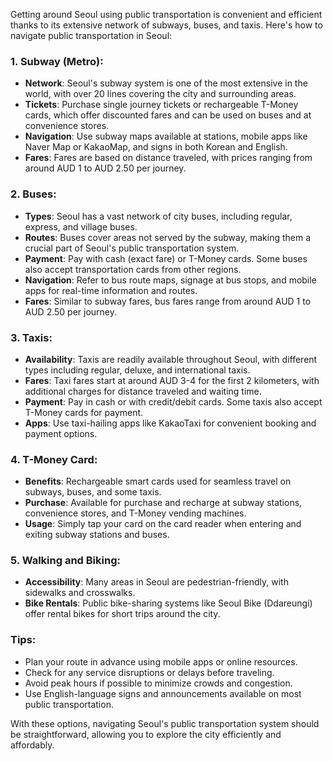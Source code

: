 Getting around Seoul using public transportation is convenient and efficient thanks to its extensive network of subways, buses, and taxis. Here's how to navigate public transportation in Seoul:

### 1. **Subway (Metro)**:
- **Network**: Seoul's subway system is one of the most extensive in the world, with over 20 lines covering the city and surrounding areas.
- **Tickets**: Purchase single journey tickets or rechargeable T-Money cards, which offer discounted fares and can be used on buses and at convenience stores.
- **Navigation**: Use subway maps available at stations, mobile apps like Naver Map or KakaoMap, and signs in both Korean and English.
- **Fares**: Fares are based on distance traveled, with prices ranging from around AUD 1 to AUD 2.50 per journey.

### 2. **Buses**:
- **Types**: Seoul has a vast network of city buses, including regular, express, and village buses.
- **Routes**: Buses cover areas not served by the subway, making them a crucial part of Seoul's public transportation system.
- **Payment**: Pay with cash (exact fare) or T-Money cards. Some buses also accept transportation cards from other regions.
- **Navigation**: Refer to bus route maps, signage at bus stops, and mobile apps for real-time information and routes.
- **Fares**: Similar to subway fares, bus fares range from around AUD 1 to AUD 2.50 per journey.

### 3. **Taxis**:
- **Availability**: Taxis are readily available throughout Seoul, with different types including regular, deluxe, and international taxis.
- **Fares**: Taxi fares start at around AUD 3-4 for the first 2 kilometers, with additional charges for distance traveled and waiting time.
- **Payment**: Pay in cash or with credit/debit cards. Some taxis also accept T-Money cards for payment.
- **Apps**: Use taxi-hailing apps like KakaoTaxi for convenient booking and payment options.

### 4. **T-Money Card**:
- **Benefits**: Rechargeable smart cards used for seamless travel on subways, buses, and some taxis.
- **Purchase**: Available for purchase and recharge at subway stations, convenience stores, and T-Money vending machines.
- **Usage**: Simply tap your card on the card reader when entering and exiting subway stations and buses.

### 5. **Walking and Biking**:
- **Accessibility**: Many areas in Seoul are pedestrian-friendly, with sidewalks and crosswalks.
- **Bike Rentals**: Public bike-sharing systems like Seoul Bike (Ddareungi) offer rental bikes for short trips around the city.

### Tips:
- Plan your route in advance using mobile apps or online resources.
- Check for any service disruptions or delays before traveling.
- Avoid peak hours if possible to minimize crowds and congestion.
- Use English-language signs and announcements available on most public transportation.

With these options, navigating Seoul's public transportation system should be straightforward, allowing you to explore the city efficiently and affordably.

